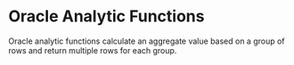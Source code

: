 # Oracle Analytic Functions

Oracle analytic functions calculate an aggregate value based on a group of rows and return multiple rows for each group.

